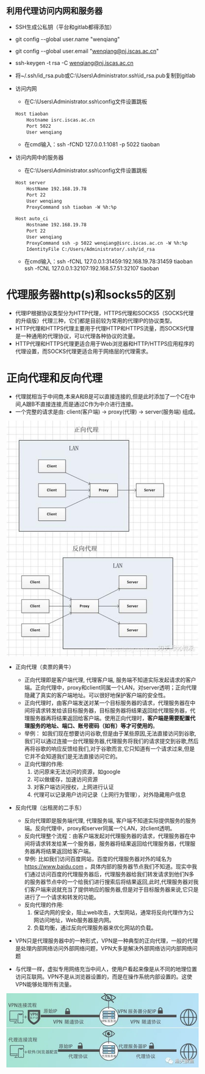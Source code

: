 ## 利用代理访问内网和服务器
- SSH生成公私钥（平台和gitlab都得添加）
- git config --global user.name "wenqiang"
- git config --global user.email "wenqiang@nj.iscas.ac.cn"
- ssh-keygen -t rsa -C wenqiang@nj.iscas.ac.cn
- 将~/.ssh/id_rsa.pub或C:\Users\Administrator\.ssh\id_rsa.pub复制到gitlab

- 访问内网
	- 在C:\Users\Administrator\.ssh\config文件设置跳板
	```
	Host tiaoban
	    Hostname isrc.iscas.ac.cn
	    Port 5022
	    User wenqiang
	```
	- 在cmd输入：ssh -fCND 127.0.0.1:1081 -p 5022 tiaoban

- 访问内网中的服务器
	- 在C:\Users\Administrator\.ssh\config文件设置跳板
	```
	Host server
	    HostName 192.168.19.78
	    Port 22
	    User wenqiang
	    ProxyCommand ssh tiaoban -W %h:%p
	```
	```
	Host auto_ci
	    Hostname 192.168.19.78
	    Port 22
	    User wenqiang
	    ProxyCommand ssh -p 5022 wenqiang@isrc.iscas.ac.cn -W %h:%p
	 	IdentityFile C:/Users/Administrator/.ssh/id_rsa
	```
	- 在cmd输入：ssh -fCNL 127.0.0.1:31459:192.168.19.78:31459 tiaoban
ssh -fCNL 127.0.0.1:32107:192.168.57.51:32107 tiaoban

# 代理服务器http(s)和socks5的区别
- 代理IP根据协议类型分为HTTP代理，HTTPS代理和SOCKS5（SOCKS代理的升级版）代理三种，它们都是目前较为常用的代理IP的协议类型。
- HTTP代理和HTTPS代理主要用于代理HTTP和HTTPS流量，而SOCKS代理是一种通用的代理协议，可以代理各种协议的流量。
- HTTP代理和HTTPS代理更适合用于Web浏览器和HTTP/HTTPS应用程序的代理设置，而SOCKS代理更适合用于网络层的代理需求。


# 正向代理和反向代理
- 代理就相当于中间商,本来A和B是可以直接连接的,但是此时添加了一个C在中间,A跟B不直接连接,而是通过C作为中介进行连接。
- 一个完整的请求是由: client(客户端) -> proxy(代理) -> server(服务端) 组成。

![](pic/34.jpg)

- 正向代理（卖票的黄牛）
	- 正向代理即是客户端代理, 代理客户端, 服务端不知道实际发起请求的客户端。正向代理中，proxy和client同属一个LAN，对server透明；正向代理隐藏了真实的客户端地址。可以很好地保护客户端的安全性。
	- 正向代理时，由客户端发送对某一个目标服务器的请求，代理服务器在中间将请求转发给该目标服务器，目标服务器将结果返回给代理服务器，代理服务器再将结果返回给客户端。使用正向代理时，**客户端是需要配置代理服务的地址、端口、账号密码（如有）等才可使用的**。
	- 举例： 如我们现在想要访问谷歌,但是由于某些原因,无法直接访问到谷歌,我们可以通过连接一台代理服务器,代理服务将我们的请求提交到谷歌,然后再将谷歌的响应反馈给我们,对于谷歌而言,它只知道有一个请求过来,但是它并不会知道我们是无法直接访问它的。
	- 正向代理的作用:
		1. 访问原来无法访问的资源，如google
		2. 可以做缓存，加速访问资源
		3. 对客户端访问授权，上网进行认证
		4. 代理可以记录用户访问记录（上网行为管理），对外隐藏用户信息

- 反向代理（出租房的二手东）
	- 反向代理即是服务端代理, 代理服务端, 客户端不知道实际提供服务的服务端。反向代理中，proxy和server同属一个LAN，对client透明。
	- 反向代理整个流程：由客户端发起对代理服务器的请求，代理服务器在中间将请求转发给某一个服务器，服务器将结果返回给代理服务器，代理服务器再将结果返回给客户端。
	- 举例: 比如我们访问百度网站，百度的代理服务器对外的域名为 https://www.baidu.com 。具体内部的服务器节点我们不知道。现实中我们通过访问百度的代理服务器后，代理服务器给我们转发请求到他们N多的服务器节点中的一个给我们进行搜索后将结果返回,此时,代理服务器对我们客户端来说就充当了提供响应的服务器,但是对于目标服务器来说,它只是进行了一个请求和转发的功能。
	- 反向代理的作用:
		1. 保证内网的安全，阻止web攻击，大型网站，通常将反向代理作为公网访问地址，Web服务器是内网。
		2. 负载均衡，通过反向代理服务器来优化网站的负载。


- VPN只是代理服务器中的一种形式，VPN是一种典型的正向代理，一般的代理是处理内部网络访问外部网络问题，VPN大多是解决外部网络访问内部网络问题
- 与代理一样，虚拟专用网络充当中间人，使用户看起来像是从不同的地理位置访问互联网。VPN不是从浏览器设置的，而是在操作系统内部设置的。这使VPN能够处理所有流量。

![](pic/35.png)
